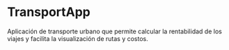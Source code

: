 # TransportApp

Aplicación de transporte urbano que permite calcular la rentabilidad de los viajes y facilita la visualización de rutas y costos.
